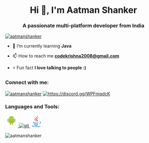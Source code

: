 <h1 align="center">Hi 👋, I'm Aatman Shanker</h1>
<h3 align="center">A passionate multi-platform developer from India</h3>

<p align="left"> <a href="https://twitter.com/aatmanshanker" target="blank"><img src="https://img.shields.io/twitter/follow/aatmanshanker?logo=twitter&style=for-the-badge" alt="aatmanshanker" /></a> </p>

- 🌱 I’m currently learning **Java**

- 📫 How to reach me **codekrishna2008@gmail.com**

- ⚡ Fun fact **I love talking to people :)**

<h3 align="left">Connect with me:</h3>
<p align="left">
<a href="https://twitter.com/aatmanshanker" target="blank"><img align="center" src="https://raw.githubusercontent.com/rahuldkjain/github-profile-readme-generator/master/src/images/icons/Social/twitter.svg" alt="aatmanshanker" height="30" width="40" /></a>
<a href="https://discord.gg/https://discord.gg/WPFmqdcK" target="blank"><img align="center" src="https://raw.githubusercontent.com/rahuldkjain/github-profile-readme-generator/master/src/images/icons/Social/discord.svg" alt="https://discord.gg/WPFmqdcK" height="30" width="40" /></a>
</p>

<h3 align="left">Languages and Tools:</h3>
<p align="left"> <a href="https://developer.android.com" target="_blank"> <img src="https://raw.githubusercontent.com/devicons/devicon/master/icons/android/android-original-wordmark.svg" alt="android" width="40" height="40"/> </a> <a href="https://git-scm.com/" target="_blank"> <img src="https://www.vectorlogo.zone/logos/git-scm/git-scm-icon.svg" alt="git" width="40" height="40"/> </a> <a href="https://www.java.com" target="_blank"> <img src="https://raw.githubusercontent.com/devicons/devicon/master/icons/java/java-original.svg" alt="java" width="40" height="40"/> </a> </p>

<p><img align="center" src="https://github-readme-stats.vercel.app/api/top-langs?username=aatmanshanker&show_icons=true&locale=en&layout=compact" alt="aatmanshanker" /></p>
